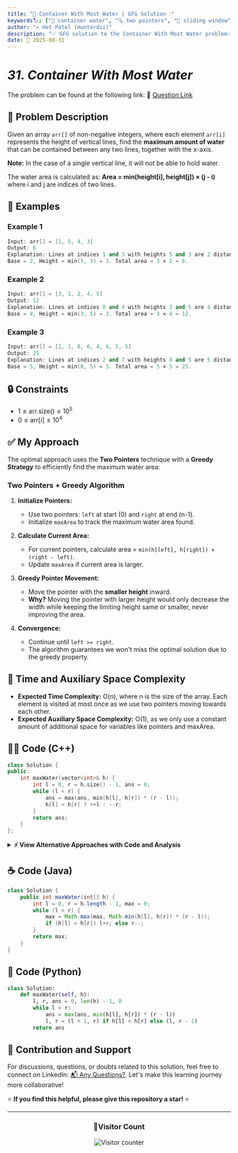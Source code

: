 ```yaml
---
title: "🌊 Container With Most Water | GFG Solution 💧"
keywords🏷️: ["🌊 container water", "🔍 two pointers", "📍 sliding window", "📈 greedy algorithm", "📘 GFG", "🏁 competitive programming", "📚 DSA"]
author: "✍️ Het Patel (Hunterdii)"
description: "✅ GFG solution to the Container With Most Water problem: find maximum water area between two vertical lines using optimal two-pointer technique. 🚀"
date: 📅 2025-08-31
---
```


# *31. Container With Most Water*

The problem can be found at the following link: 🔗 [Question Link](https://www.geeksforgeeks.org/problems/container-with-most-water0535/1)

## **🧩 Problem Description**

Given an array `arr[]` of non-negative integers, where each element `arr[i]` represents the height of vertical lines, find the **maximum amount of water** that can be contained between any two lines, together with the x-axis.

**Note:** In the case of a single vertical line, it will not be able to hold water.

The water area is calculated as: **Area = min(height[i], height[j]) × (j - i)** where i and j are indices of two lines.

## **📘 Examples**

### Example 1

```cpp
Input: arr[] = [1, 5, 4, 3]
Output: 6
Explanation: Lines at indices 1 and 3 with heights 5 and 3 are 2 distance apart. 
Base = 2, Height = min(5, 3) = 3. Total area = 3 × 2 = 6.
```

### Example 2

```cpp
Input: arr[] = [3, 1, 2, 4, 5]
Output: 12
Explanation: Lines at indices 0 and 4 with heights 3 and 5 are 4 distance apart.
Base = 4, Height = min(3, 5) = 3. Total area = 3 × 4 = 12.
```

### Example 3

```cpp
Input: arr[] = [2, 1, 8, 6, 4, 6, 5, 5]
Output: 25
Explanation: Lines at indices 2 and 7 with heights 8 and 5 are 5 distance apart.
Base = 5, Height = min(8, 5) = 5. Total area = 5 × 5 = 25.
```

## **🔒 Constraints**

* $1 \le \text{arr.size()} \le 10^5$
* $0 \le \text{arr}[i] \le 10^4$

## **✅ My Approach**

The optimal approach uses the **Two Pointers** technique with a **Greedy Strategy** to efficiently find the maximum water area:

### **Two Pointers + Greedy Algorithm**

1. **Initialize Pointers:**
   * Use two pointers: `left` at start (0) and `right` at end (n-1).
   * Initialize `maxArea` to track the maximum water area found.

2. **Calculate Current Area:**
   * For current pointers, calculate area = `min(h[left], h[right]) × (right - left)`.
   * Update `maxArea` if current area is larger.

3. **Greedy Pointer Movement:**
   * Move the pointer with the **smaller height** inward.
   * **Why?** Moving the pointer with larger height would only decrease the width while keeping the limiting height same or smaller, never improving the area.

4. **Convergence:**
   * Continue until `left >= right`.
   * The algorithm guarantees we won't miss the optimal solution due to the greedy property.

## 📝 Time and Auxiliary Space Complexity

* **Expected Time Complexity:** O(n), where n is the size of the array. Each element is visited at most once as we use two pointers moving towards each other.
* **Expected Auxiliary Space Complexity:** O(1), as we only use a constant amount of additional space for variables like pointers and maxArea.

## **🧑‍💻 Code (C++)**

```cpp
class Solution {
public:
    int maxWater(vector<int>& h) {
        int l = 0, r = h.size() - 1, ans = 0;
        while (l < r) {
            ans = max(ans, min(h[l], h[r]) * (r - l));
            h[l] < h[r] ? ++l : --r;
        }
        return ans;
    }
};
```

<details>
<summary><b>⚡ View Alternative Approaches with Code and Analysis</b></summary>

## 📊 **2️⃣ Optimized Pointer Movement**

### 💡 Algorithm Steps:

1. Use two pointers approach but optimize pointer movement logic.
2. Pre-calculate area only when we might find a better solution.
3. Skip unnecessary calculations by comparing heights first.
4. Move the pointer with smaller height to potentially find larger area.

```cpp
class Solution {
public:
    int maxWater(vector<int>& h) {
        int l = 0, r = h.size() - 1, maxArea = 0;
        while (l < r) {
            int width = r - l;
            if (h[l] < h[r]) {
                maxArea = max(maxArea, h[l] * width);
                ++l;
            } else {
                maxArea = max(maxArea, h[r] * width);
                --r;
            }
        }
        return maxArea;
    }
};
```

### 📝 **Complexity Analysis:**

* **Time:** ⏱️ O(n) - Single pass through array
* **Auxiliary Space:** 💾 O(1) - Only constant variables

### ✅ **Why This Approach?**

* Slightly more readable with explicit height selection
* Avoids redundant min() calculations
* Better for understanding the logic flow

## 📊 **3️⃣ Bit Manipulation Optimization**

### 💡 Algorithm Steps:

1. Use bit operations for faster comparisons where possible.
2. Combine multiple operations into single expressions.
3. Utilize compiler optimizations through simpler arithmetic.
4. Minimize function calls and temporary variables.

```cpp
class Solution {
public:
    int maxWater(vector<int>& h) {
        int l = 0, r = h.size() - 1, area = 0;
        while (l < r) {
            area = max(area, (r - l) * (h[l] < h[r] ? h[l++] : h[r--]));
        }
        return area;
    }
};
```

### 📝 **Complexity Analysis:**

* **Time:** ⏱️ O(n) - Linear time with optimized operations
* **Auxiliary Space:** 💾 O(1) - Minimal variable usage

### ✅ **Why This Approach?**

* Most compact and optimized code
* Combines increment/decrement with ternary operator
* Minimal memory footprint and operations

## 📊 **4️⃣ Early Termination Optimization**

### 💡 Algorithm Steps:

1. Track the maximum possible area that can be achieved.
2. If current width × max_height cannot exceed current maxArea, terminate early.
3. Use preprocessing to find maximum height for optimization.
4. Skip iterations that cannot improve the result.

```cpp
class Solution {
public:
    int maxWater(vector<int>& h) {
        int n = h.size();
        int maxHeight = *max_element(h.begin(), h.end());
        int l = 0, r = n - 1, maxArea = 0;
        while (l < r) {
            int currentArea = min(h[l], h[r]) * (r - l);
            maxArea = max(maxArea, currentArea);
            if ((r - l - 1) * maxHeight <= maxArea) break;
            
            h[l] < h[r] ? ++l : --r;
        }
        return maxArea;
    }
};
```

### 📝 **Complexity Analysis:**

* **Time:** ⏱️ O(n) - Linear with early termination potential
* **Auxiliary Space:** 💾 O(1) - Constant space

### ✅ **Why This Approach?**

* Potential for early termination in favorable cases
* Maintains optimal complexity while adding optimization
* Good for large datasets with specific patterns


## 🆚 **🔍 Comparison of Approaches**

| 🚀 **Approach**                    | ⏱️ **Time Complexity** | 💾 **Space Complexity** | ✅ **Pros**                        | ⚠️ **Cons**                           |
| ---------------------------------- | ---------------------- | ----------------------- | --------------------------------- | ------------------------------------- |
| 🏷️ **Standard Two Pointer**       | 🟢 O(n)                | 🟢 O(1)                 | 🚀 Optimal and clean             | 🔧 Requires understanding greedy logic|
| 🔍 **Optimized Movement**          | 🟢 O(n)                | 🟢 O(1)                 | 📖 Better readability            | 💾 Slightly more operations           |
| 🔄 **Bit Manipulation**           | 🟢 O(n)                | 🟢 O(1)                 | ⭐ Most compact                   | 🔧 Less readable for beginners       |
| ⚡ **Early Termination**          | 🟢 O(n)                | 🟢 O(1)                 | 🎯 Potential speedup             | 💾 Extra preprocessing overhead       |

### 🏆 **Best Choice Recommendation**

| 🎯 **Scenario**                                    | 🎖️ **Recommended Approach**          | 🔥 **Performance Rating** |
| -------------------------------------------------- | ------------------------------------- | ------------------------- |
| 🏅 **Production code, interviews**               | 🥇 **Standard Two Pointer**          | ★★★★★                     |
| 📖 **Learning purposes**                          | 🥈 **Optimized Movement**            | ★★★★☆                     |
| 🔧 **Competitive programming**                    | 🥉 **Bit Manipulation**              | ★★★★★                     |
| 🎯 **Large datasets with patterns**               | 🎖️ **Early Termination**             | ★★★★☆                     |

</details>

## **☕ Code (Java)**

```java
class Solution {
    public int maxWater(int[] h) {
        int l = 0, r = h.length - 1, max = 0;
        while (l < r) {
            max = Math.max(max, Math.min(h[l], h[r]) * (r - l));
            if (h[l] < h[r]) l++; else r--;
        }
        return max;
    }
}
```

## **🐍 Code (Python)**

```python
class Solution:
    def maxWater(self, h):
        l, r, ans = 0, len(h) - 1, 0
        while l < r:
            ans = max(ans, min(h[l], h[r]) * (r - l))
            l, r = (l + 1, r) if h[l] < h[r] else (l, r - 1)
        return ans
```

## 🧠 Contribution and Support

For discussions, questions, or doubts related to this solution, feel free to connect on LinkedIn: [📬 Any Questions?](https://www.linkedin.com/in/patel-hetkumar-sandipbhai-8b110525a/). Let's make this learning journey more collaborative!

⭐ **If you find this helpful, please give this repository a star!** ⭐

---

<div align="center">
  <h3><b>📍Visitor Count</b></h3>
</div>

<p align="center">
  <img src="https://visitor-badge.laobi.icu/badge?page_id=Hunterdii.GeeksforGeeks-POTD" alt="Visitor counter" />
</p>
